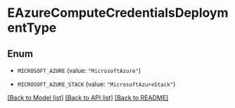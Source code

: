 # EAzureComputeCredentialsDeploymentType

## Enum


* `MICROSOFT_AZURE` (value: `"MicrosoftAzure"`)

* `MICROSOFT_AZURE_STACK` (value: `"MicrosoftAzureStack"`)


[[Back to Model list]](../README.md#documentation-for-models) [[Back to API list]](../README.md#documentation-for-api-endpoints) [[Back to README]](../README.md)


